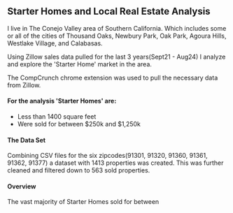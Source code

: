 ## Starter Homes and Local Real Estate Analysis

I live in The Conejo Valley area of Southern California. Which includes some or all of the cities of Thousand Oaks, Newbury Park, Oak Park, Agoura Hills, Westlake Village, and Calabasas. 

Using Zillow sales data pulled for the last 3 years(Sept21 - Aug24) I analyze and explore the 'Starter Home' market in the area.

The CompCrunch chrome extension was used to pull the necessary data from Zillow.

#### For the analysis 'Starter Homes' are:

- Less than 1400 square feet
- Were sold for between $250k and $1,250k

#### The Data Set

Combining CSV files for the six zipcodes(91301, 91320, 91360, 91361, 91362, 91377) a dataset with 1413 properties was created. This was further cleaned and filtered down to 563 sold properties.

#### Overview

The vast majority of Starter Homes sold for between 
